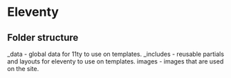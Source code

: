 # Eleventy

## Folder structure
_data - global data for 11ty to use on templates.
_includes - reusable partials and layouts for eleventy to use on templates.
images - images that are used on the site.